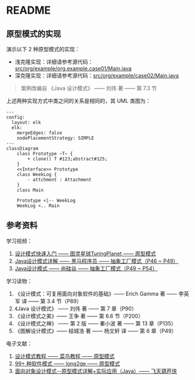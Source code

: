 # README
## 原型模式的实现
演示以下 2 种原型模式的实现：
+ 浅克隆实现：详细请参考源代码：[src/org/example/org.example.case01/Main.java](src/org/example/case01/Main.java)
+ 深克隆实现：详细请参考源代码：[src/org/example/case02/Main.java](src/org/example/case02/Main.java)

> 案例改编自 《Java 设计模式》 —— 刘伟 著 —— 第 7.3 节

上述两种实现方式中类之间的关系是相同的，其 UML 类图为：
```mermaid
---
config:
  layout: elk
  elk:
    mergeEdges: false
    nodePlacementStrategy: SIMPLE
---
classDiagram
    class Prototype ~T~ {
        + clone() T #123;abstract#125;
    }
    <<Interface>> Prototype
    class WeekLog {
        - attchment : Attachment
    }
    class Main

    Prototype <|-- WeekLog
    WeekLog <.. Main
```
## 参考资料
学习视频：
1. [设计模式快速入门 —— 图灵星球TuringPlanet —— 原型模式](https://www.bilibili.com/video/BV1XM411c72S/)
2. [Java设计模式详解 —— 黑马程序员 —— 抽象工厂模式（P46 ~ P49）](https://www.bilibili.com/video/BV1Np4y1z7BU?p=46)
3. [Java设计模式 —— 尚硅谷 —— 抽象工厂模式（P49 ~ P54）](https://www.bilibili.com/video/BV1G4411c7N4?p=49)

学习读物：
1. 《设计模式：可复用面向对象软件的基础》—— Erich Gamma 著 —— 李英军 译 —— 第 3.4 节（P89）
2. 《Java 设计模式》 —— 刘伟 著 —— 第 7 章（P90）
3. 《设计模式之美》—— 王争 著 —— 第 6.6 节（P200）
4. 《设计模式之禅》 —— 第 2 版 —— 秦小波 著 —— 第 13 章（P135）
5. 《图解设计模式》—— 结城浩 著 —— 杨文轩 译 —— 第 6 章（P49）

电子文献：
1. [设计模式教程 —— 菜鸟教程 —— 原型模式](https://www.runoob.com/design-pattern/prototype-pattern.html)
2. [99+ 种软件模式 —— long2ge —— 原型模式](https://learnku.com/docs/99-software-pattern/prototype-pattern/11962)
3. [面向对象设计模式--原型模式详解+实际应用（Java）—— 飞天葫芦侠](https://cloud.tencent.com/developer/article/2244408)